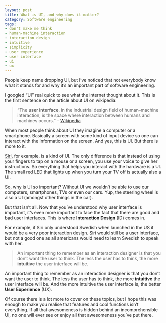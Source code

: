 ```yaml
---
layout: post
title: What is UI, and why does it matter?
category: Software engineering
tags:
- don't make me think
- human-machine interaction
- interaction design
- intuitive
- simplicity
- user experience
- user interface
- ui
- ux
---
```


People keep name dropping UI, but I’ve noticed that not everybody know what it stands for and why it’s an important part of software engineering.

I googled “UI” real quick to see what the internet thought about it. This is the first sentence on the article about UI on wikipedia:

> “The **user interface**, in the industrial design field of human–machine interaction, is the space where interaction between humans and machines occurs.” – [Wikipedia](http://en.wikipedia.org/wiki/User_interface)

When most people think about UI they imagine a computer or a smartphone. Basically a screen with some kind of input device so one can interact with the information on the screen. And yes, this is UI. But there is more to it.

[Siri](http://www.apple.com/ios/siri/), for example, is a kind of UI. The only difference is that instead of using your fingers to tap on a mouse or a screen, you use your voice to give her instructions. So everything that helps you interact with the hardware is  a UI. The small red LED that lights up when you turn your TV off is actually also a UI.

So, why is UI so important? Without UI we wouldn’t be able to use our computers, smartphones, TVs or even our cars. Yup, the steering wheel is also a UI (amongst other things in the car).

But that isn’t all. Now that you’ve understood why user interface is important, it’s even more important to face the fact that there are good and bad user interfaces. This is where **Interaction Design** (ID) comes in.

For example, if Siri only understood Swedish when launched in the US it would be a very poor interaction design. Siri would still be a user interface, but not a good one as all americans would need to learn Swedish to speak with her.

> An important thing to remember as an interaction designer is that you don’t want the user to think. The less the user has to think, the more **intuitive** the user interface will be.

An important thing to remember as an interaction designer is that you don’t want the user to think. The less the user has to think, the more **intuitive** the user interface will be. And the more intuitive the user interface is, the better **User Experience** (UX).

Of course there is a lot more to cover on these topics, but I hope this was enough to make you realise that features and cool functions isn’t everything. If all that awesomeness is hidden behind an incomprehensible UI, no one will ever see or enjoy all that awesomeness you’ve put there.